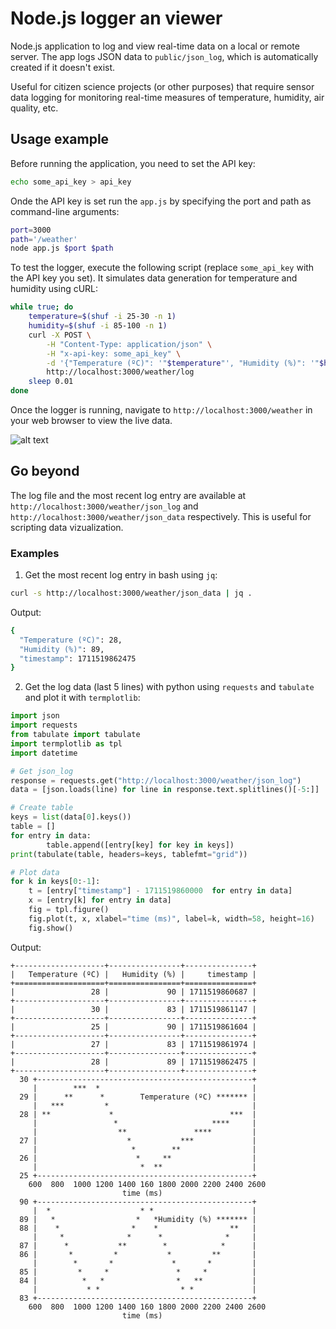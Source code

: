 # Node.js logger an viewer

Node.js application to log and view real-time data on a local or remote server. The app logs JSON data to `public/json_log`, which is automatically created if it doesn't exist.

Useful for citizen science projects (or other purposes) that require sensor data logging for monitoring real-time measures of temperature, humidity, air quality, etc.

## Usage example

Before running the application, you need to set the API key:

```bash
echo some_api_key > api_key
```

Onde the API key is set run the `app.js` by specifying the port and path as command-line arguments:

```bash
port=3000
path='/weather'
node app.js $port $path
```

To test the logger, execute the following script (replace `some_api_key` with the API key you set). It simulates data generation for temperature and humidity using cURL:

```bash
while true; do
    temperature=$(shuf -i 25-30 -n 1)
    humidity=$(shuf -i 85-100 -n 1)
    curl -X POST \
        -H "Content-Type: application/json" \
        -H "x-api-key: some_api_key" \
        -d '{"Temperature (ºC)": '"$temperature"', "Humidity (%)": '"$humidity"'}' \
        http://localhost:3000/weather/log
    sleep 0.01
done
```
Once the logger is running, navigate to `http://localhost:3000/weather` in your web browser to view the live data.

![alt text](https://i.imgur.com/0hfAyvI.png)

## Go beyond

The log file and the most recent log entry are available at `http://localhost:3000/weather/json_log` and `http://localhost:3000/weather/json_data` respectively. This is useful for scripting data vizualization. 

### Examples

1. Get the most recent log entry in bash using `jq`:

```bash
curl -s http://localhost:3000/weather/json_data | jq .
```
Output:

```bash
{
  "Temperature (ºC)": 28,
  "Humidity (%)": 89,
  "timestamp": 1711519862475
}
```

2. Get the  log data (last 5 lines) with python using `requests` and `tabulate` and plot it with `termplotlib`:

```python
import json
import requests
from tabulate import tabulate
import termplotlib as tpl
import datetime

# Get json_log
response = requests.get("http://localhost:3000/weather/json_log")
data = [json.loads(line) for line in response.text.splitlines()[-5:]]

# Create table
keys = list(data[0].keys())
table = []
for entry in data:
		table.append([entry[key] for key in keys])
print(tabulate(table, headers=keys, tablefmt="grid"))

# Plot data
for k in keys[0:-1]:
	t = [entry["timestamp"] - 1711519860000  for entry in data]
	x = [entry[k] for entry in data]
	fig = tpl.figure()
	fig.plot(t, x, xlabel="time (ms)", label=k, width=58, height=16)
	fig.show()

```
Output:

```
+--------------------+----------------+---------------+
|   Temperature (ºC) |   Humidity (%) |     timestamp |
+====================+================+===============+
|                 28 |             90 | 1711519860687 |
+--------------------+----------------+---------------+
|                 30 |             83 | 1711519861147 |
+--------------------+----------------+---------------+
|                 25 |             90 | 1711519861604 |
+--------------------+----------------+---------------+
|                 27 |             83 | 1711519861974 |
+--------------------+----------------+---------------+
|                 28 |             89 | 1711519862475 |
+--------------------+----------------+---------------+
  30 +------------------------------------------------+
     |        ***  *                                  |
  29 |      **      *        Temperature (ºC) ******* |
     |   ***         *                                |
  28 | **             *                          ***  |
     |                 *                     ****     |
     |                  **               ****         |
  27 |                    *           ***             |
     |                     *        **                |
  26 |                      *     **                  |
     |                       *  **                    |
  25 +------------------------------------------------+
    600  800  1000 1200 1400 160 1800 2000 2200 2400 2600
                         time (ms)
  90 +------------------------------------------------+
     |  *                    * *                      |
  89 |   *                  *   *Humidity (%) ******* |
  88 |    *                *    *                **   |
     |     *              *      *              *     |
  87 |      *           **        *            *      |
  86 |       *         *           *         **       |
     |        *       *             *       *         |
  85 |         *     *               *     *          |
  84 |          *   *                *   **           |
     |           * *                  * *             |
  83 +------------------------------------------------+
    600  800  1000 1200 1400 160 1800 2000 2200 2400 2600
                         time (ms)


```
